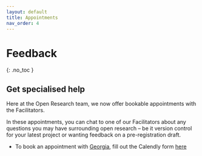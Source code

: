 ```yaml
---
layout: default
title: Appointments
nav_order: 4
---
```


# Feedback
{: .no_toc }


## Get specialised help

Here at the Open Research team, we now offer bookable appointments with the Facilitators.

In these appointments, you can chat to one of our Facilitators about any questions you may have surrounding open research – be it version control for your latest project or wanting feedback on a pre-registration draft.

* To book an appointment with [Georgia](https://gacarter.github.io/), fill out the Calendly form [here](https://calendly.com/gacarter/open-research-appointment)

